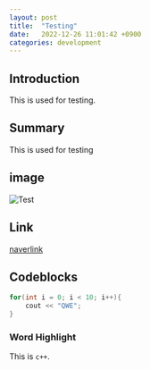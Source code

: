 ```yaml
---
layout: post
title:  "Testing"
date:   2022-12-26 11:01:42 +0900
categories: development
---
```


## Introduction

This is used for testing.

## Summary

This is used for testing

## image

![Test](http://media.wbur.org/wp/2020/05/pencil-standardized-test-1000x667.jpg)

## Link

[naverlink](https://www.naver.com/)

## Codeblocks

```C++
for(int i = 0; i < 10; i++){
    cout << "QWE";
}
```

### Word Highlight

This is `c++`.
